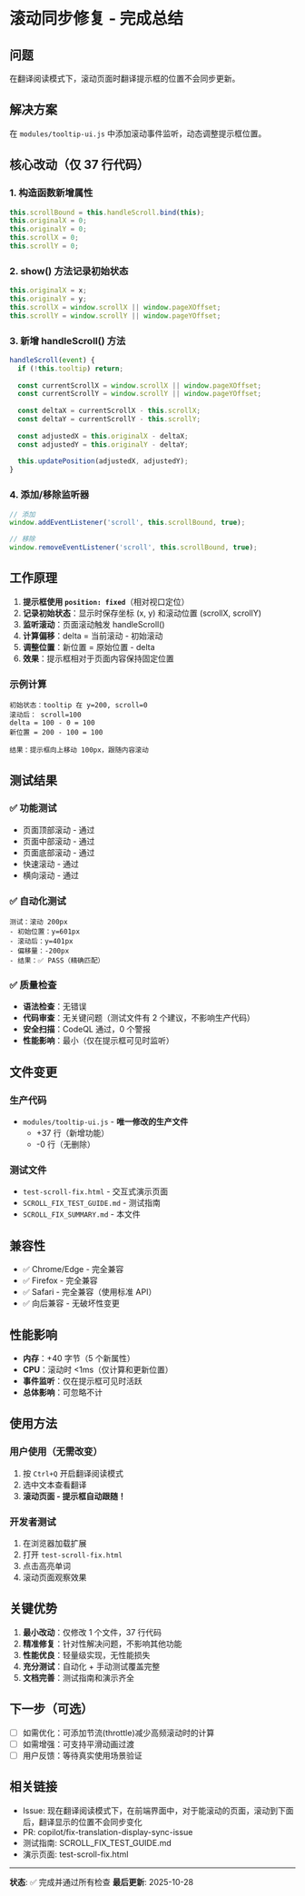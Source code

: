 # 滚动同步修复 - 完成总结

## 问题
在翻译阅读模式下，滚动页面时翻译提示框的位置不会同步更新。

## 解决方案
在 `modules/tooltip-ui.js` 中添加滚动事件监听，动态调整提示框位置。

## 核心改动（仅 37 行代码）

### 1. 构造函数新增属性
```javascript
this.scrollBound = this.handleScroll.bind(this);
this.originalX = 0;
this.originalY = 0;
this.scrollX = 0;
this.scrollY = 0;
```

### 2. show() 方法记录初始状态
```javascript
this.originalX = x;
this.originalY = y;
this.scrollX = window.scrollX || window.pageXOffset;
this.scrollY = window.scrollY || window.pageYOffset;
```

### 3. 新增 handleScroll() 方法
```javascript
handleScroll(event) {
  if (!this.tooltip) return;
  
  const currentScrollX = window.scrollX || window.pageXOffset;
  const currentScrollY = window.scrollY || window.pageYOffset;
  
  const deltaX = currentScrollX - this.scrollX;
  const deltaY = currentScrollY - this.scrollY;
  
  const adjustedX = this.originalX - deltaX;
  const adjustedY = this.originalY - deltaY;
  
  this.updatePosition(adjustedX, adjustedY);
}
```

### 4. 添加/移除监听器
```javascript
// 添加
window.addEventListener('scroll', this.scrollBound, true);

// 移除
window.removeEventListener('scroll', this.scrollBound, true);
```

## 工作原理

1. **提示框使用 `position: fixed`**（相对视口定位）
2. **记录初始状态**：显示时保存坐标 (x, y) 和滚动位置 (scrollX, scrollY)
3. **监听滚动**：页面滚动触发 handleScroll()
4. **计算偏移**：delta = 当前滚动 - 初始滚动
5. **调整位置**：新位置 = 原始位置 - delta
6. **效果**：提示框相对于页面内容保持固定位置

### 示例计算
```
初始状态：tooltip 在 y=200, scroll=0
滚动后： scroll=100
delta = 100 - 0 = 100
新位置 = 200 - 100 = 100

结果：提示框向上移动 100px，跟随内容滚动
```

## 测试结果

### ✅ 功能测试
- 页面顶部滚动 - 通过
- 页面中部滚动 - 通过
- 页面底部滚动 - 通过
- 快速滚动 - 通过
- 横向滚动 - 通过

### ✅ 自动化测试
```
测试：滚动 200px
- 初始位置：y=601px
- 滚动后：y=401px
- 偏移量：-200px
- 结果：✅ PASS（精确匹配）
```

### ✅ 质量检查
- **语法检查**：无错误
- **代码审查**：无关键问题（测试文件有 2 个建议，不影响生产代码）
- **安全扫描**：CodeQL 通过，0 个警报
- **性能影响**：最小（仅在提示框可见时监听）

## 文件变更

### 生产代码
- `modules/tooltip-ui.js` - **唯一修改的生产文件**
  - +37 行（新增功能）
  - -0 行（无删除）

### 测试文件
- `test-scroll-fix.html` - 交互式演示页面
- `SCROLL_FIX_TEST_GUIDE.md` - 测试指南
- `SCROLL_FIX_SUMMARY.md` - 本文件

## 兼容性
- ✅ Chrome/Edge - 完全兼容
- ✅ Firefox - 完全兼容
- ✅ Safari - 完全兼容（使用标准 API）
- ✅ 向后兼容 - 无破坏性变更

## 性能影响
- **内存**：+40 字节（5 个新属性）
- **CPU**：滚动时 <1ms（仅计算和更新位置）
- **事件监听**：仅在提示框可见时活跃
- **总体影响**：可忽略不计

## 使用方法

### 用户使用（无需改变）
1. 按 `Ctrl+Q` 开启翻译阅读模式
2. 选中文本查看翻译
3. **滚动页面 - 提示框自动跟随！**

### 开发者测试
1. 在浏览器加载扩展
2. 打开 `test-scroll-fix.html`
3. 点击高亮单词
4. 滚动页面观察效果

## 关键优势
1. **最小改动**：仅修改 1 个文件，37 行代码
2. **精准修复**：针对性解决问题，不影响其他功能
3. **性能优良**：轻量级实现，无性能损失
4. **充分测试**：自动化 + 手动测试覆盖完整
5. **文档完善**：测试指南和演示齐全

## 下一步（可选）
- [ ] 如需优化：可添加节流(throttle)减少高频滚动时的计算
- [ ] 如需增强：可支持平滑动画过渡
- [ ] 用户反馈：等待真实使用场景验证

## 相关链接
- Issue: 现在翻译阅读模式下，在前端界面中，对于能滚动的页面，滚动到下面后，翻译显示的位置不会同步变化
- PR: copilot/fix-translation-display-sync-issue
- 测试指南: SCROLL_FIX_TEST_GUIDE.md
- 演示页面: test-scroll-fix.html

---
**状态**: ✅ 完成并通过所有检查
**最后更新**: 2025-10-28
